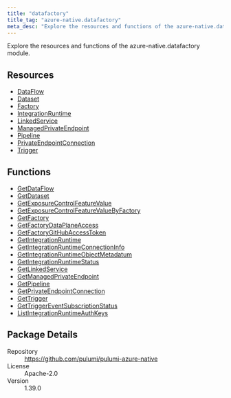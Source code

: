 ```yaml
---
title: "datafactory"
title_tag: "azure-native.datafactory"
meta_desc: "Explore the resources and functions of the azure-native.datafactory module."
---
```


<!-- WARNING: this file was generated by Pulumi Docs Generator. -->
<!-- Do not edit by hand unless you're certain you know what you are doing! -->

Explore the resources and functions of the azure-native.datafactory module.

<h2 id="resources">Resources</h2>
<ul class="api">
    <li><a href="dataflow" title="DataFlow"><span class="symbol resource"></span>DataFlow</a></li>
    <li><a href="dataset" title="Dataset"><span class="symbol resource"></span>Dataset</a></li>
    <li><a href="factory" title="Factory"><span class="symbol resource"></span>Factory</a></li>
    <li><a href="integrationruntime" title="IntegrationRuntime"><span class="symbol resource"></span>IntegrationRuntime</a></li>
    <li><a href="linkedservice" title="LinkedService"><span class="symbol resource"></span>LinkedService</a></li>
    <li><a href="managedprivateendpoint" title="ManagedPrivateEndpoint"><span class="symbol resource"></span>ManagedPrivateEndpoint</a></li>
    <li><a href="pipeline" title="Pipeline"><span class="symbol resource"></span>Pipeline</a></li>
    <li><a href="privateendpointconnection" title="PrivateEndpointConnection"><span class="symbol resource"></span>PrivateEndpointConnection</a></li>
    <li><a href="trigger" title="Trigger"><span class="symbol resource"></span>Trigger</a></li>
</ul>

<h2 id="functions">Functions</h2>
<ul class="api">
    <li><a href="getdataflow" title="GetDataFlow"><span class="symbol function"></span>GetDataFlow</a></li>
    <li><a href="getdataset" title="GetDataset"><span class="symbol function"></span>GetDataset</a></li>
    <li><a href="getexposurecontrolfeaturevalue" title="GetExposureControlFeatureValue"><span class="symbol function"></span>GetExposureControlFeatureValue</a></li>
    <li><a href="getexposurecontrolfeaturevaluebyfactory" title="GetExposureControlFeatureValueByFactory"><span class="symbol function"></span>GetExposureControlFeatureValueByFactory</a></li>
    <li><a href="getfactory" title="GetFactory"><span class="symbol function"></span>GetFactory</a></li>
    <li><a href="getfactorydataplaneaccess" title="GetFactoryDataPlaneAccess"><span class="symbol function"></span>GetFactoryDataPlaneAccess</a></li>
    <li><a href="getfactorygithubaccesstoken" title="GetFactoryGitHubAccessToken"><span class="symbol function"></span>GetFactoryGitHubAccessToken</a></li>
    <li><a href="getintegrationruntime" title="GetIntegrationRuntime"><span class="symbol function"></span>GetIntegrationRuntime</a></li>
    <li><a href="getintegrationruntimeconnectioninfo" title="GetIntegrationRuntimeConnectionInfo"><span class="symbol function"></span>GetIntegrationRuntimeConnectionInfo</a></li>
    <li><a href="getintegrationruntimeobjectmetadatum" title="GetIntegrationRuntimeObjectMetadatum"><span class="symbol function"></span>GetIntegrationRuntimeObjectMetadatum</a></li>
    <li><a href="getintegrationruntimestatus" title="GetIntegrationRuntimeStatus"><span class="symbol function"></span>GetIntegrationRuntimeStatus</a></li>
    <li><a href="getlinkedservice" title="GetLinkedService"><span class="symbol function"></span>GetLinkedService</a></li>
    <li><a href="getmanagedprivateendpoint" title="GetManagedPrivateEndpoint"><span class="symbol function"></span>GetManagedPrivateEndpoint</a></li>
    <li><a href="getpipeline" title="GetPipeline"><span class="symbol function"></span>GetPipeline</a></li>
    <li><a href="getprivateendpointconnection" title="GetPrivateEndpointConnection"><span class="symbol function"></span>GetPrivateEndpointConnection</a></li>
    <li><a href="gettrigger" title="GetTrigger"><span class="symbol function"></span>GetTrigger</a></li>
    <li><a href="gettriggereventsubscriptionstatus" title="GetTriggerEventSubscriptionStatus"><span class="symbol function"></span>GetTriggerEventSubscriptionStatus</a></li>
    <li><a href="listintegrationruntimeauthkeys" title="ListIntegrationRuntimeAuthKeys"><span class="symbol function"></span>ListIntegrationRuntimeAuthKeys</a></li>
</ul>

<h2 id="package-details">Package Details</h2>
<dl class="package-details">
	<dt>Repository</dt>
	<dd><a href="https://github.com/pulumi/pulumi-azure-native">https://github.com/pulumi/pulumi-azure-native</a></dd>
	<dt>License</dt>
	<dd>Apache-2.0</dd>
	<dt>Version</dt>
	<dd>1.39.0</dd>
</dl>

